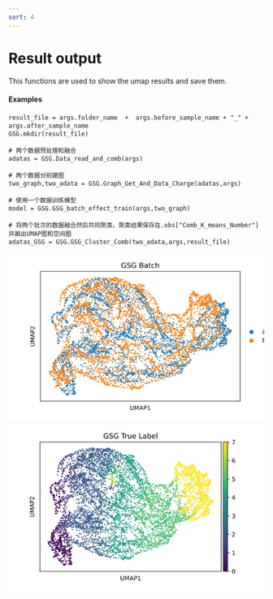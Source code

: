 ```yaml
---
sort: 4
---
```


# Result output

This functions are used to show the umap results and save them. 

#### Examples

```
result_file = args.folder_name  +  args.before_sample_name + "_" + args.after_sample_name
GSG.mkdir(result_file)

# 两个数据预处理和融合
adatas = GSG.Data_read_and_comb(args)

# 两个数据分别建图
two_graph,two_adata = GSG.Graph_Get_And_Data_Charge(adatas,args)

# 使用一个数据训练模型
model = GSG.GSG_batch_effect_train(args,two_graph)

# 将两个批次的数据融合然后共同聚类，聚类结果保存在.obs["Comb_K_means_Number"]并画出UMAP图和空间图
adatas_GSG = GSG.GSG_Cluster_Comb(two_adata,args,result_file)

```

<img src="../pics/batch73_76.jpg">
<img src="../pics/true73_76.jpg">


